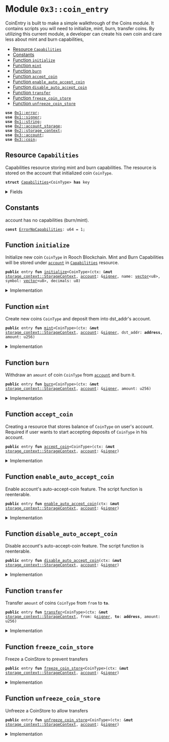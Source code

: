 
<a name="0x3_coin_entry"></a>

# Module `0x3::coin_entry`

CoinEntry is built to make a simple walkthrough of the Coins module.
It contains scripts you will need to initialize, mint, burn, transfer coins.
By utilizing this current module, a developer can create his own coin and care less about mint and burn capabilities,


-  [Resource `Capabilities`](#0x3_coin_entry_Capabilities)
-  [Constants](#@Constants_0)
-  [Function `initialize`](#0x3_coin_entry_initialize)
-  [Function `mint`](#0x3_coin_entry_mint)
-  [Function `burn`](#0x3_coin_entry_burn)
-  [Function `accept_coin`](#0x3_coin_entry_accept_coin)
-  [Function `enable_auto_accept_coin`](#0x3_coin_entry_enable_auto_accept_coin)
-  [Function `disable_auto_accept_coin`](#0x3_coin_entry_disable_auto_accept_coin)
-  [Function `transfer`](#0x3_coin_entry_transfer)
-  [Function `freeze_coin_store`](#0x3_coin_entry_freeze_coin_store)
-  [Function `unfreeze_coin_store`](#0x3_coin_entry_unfreeze_coin_store)


<pre><code><b>use</b> <a href="">0x1::error</a>;
<b>use</b> <a href="">0x1::signer</a>;
<b>use</b> <a href="">0x1::string</a>;
<b>use</b> <a href="">0x2::account_storage</a>;
<b>use</b> <a href="">0x2::storage_context</a>;
<b>use</b> <a href="account.md#0x3_account">0x3::account</a>;
<b>use</b> <a href="coin.md#0x3_coin">0x3::coin</a>;
</code></pre>



<a name="0x3_coin_entry_Capabilities"></a>

## Resource `Capabilities`

Capabilities resource storing mint and burn capabilities.
The resource is stored on the account that initialized coin <code>CoinType</code>.


<pre><code><b>struct</b> <a href="coin_entry.md#0x3_coin_entry_Capabilities">Capabilities</a>&lt;CoinType&gt; <b>has</b> key
</code></pre>



<details>
<summary>Fields</summary>


<dl>
<dt>
<code>burn_cap: <a href="coin.md#0x3_coin_BurnCapability">coin::BurnCapability</a>&lt;CoinType&gt;</code>
</dt>
<dd>

</dd>
<dt>
<code>freeze_cap: <a href="coin.md#0x3_coin_FreezeCapability">coin::FreezeCapability</a>&lt;CoinType&gt;</code>
</dt>
<dd>

</dd>
<dt>
<code>mint_cap: <a href="coin.md#0x3_coin_MintCapability">coin::MintCapability</a>&lt;CoinType&gt;</code>
</dt>
<dd>

</dd>
</dl>


</details>

<a name="@Constants_0"></a>

## Constants


<a name="0x3_coin_entry_ErrorNoCapabilities"></a>

account has no capabilities (burn/mint).


<pre><code><b>const</b> <a href="coin_entry.md#0x3_coin_entry_ErrorNoCapabilities">ErrorNoCapabilities</a>: u64 = 1;
</code></pre>



<a name="0x3_coin_entry_initialize"></a>

## Function `initialize`

Initialize new coin <code>CoinType</code> in Rooch Blockchain.
Mint and Burn Capabilities will be stored under <code><a href="account.md#0x3_account">account</a></code> in <code><a href="coin_entry.md#0x3_coin_entry_Capabilities">Capabilities</a></code> resource.


<pre><code><b>public</b> entry <b>fun</b> <a href="coin_entry.md#0x3_coin_entry_initialize">initialize</a>&lt;CoinType&gt;(ctx: &<b>mut</b> <a href="_StorageContext">storage_context::StorageContext</a>, <a href="account.md#0x3_account">account</a>: &<a href="">signer</a>, name: <a href="">vector</a>&lt;u8&gt;, symbol: <a href="">vector</a>&lt;u8&gt;, decimals: u8)
</code></pre>



<details>
<summary>Implementation</summary>


<pre><code><b>public</b> entry <b>fun</b> <a href="coin_entry.md#0x3_coin_entry_initialize">initialize</a>&lt;CoinType&gt;(
    ctx: &<b>mut</b> StorageContext,
    <a href="account.md#0x3_account">account</a>: &<a href="">signer</a>,
    name: <a href="">vector</a>&lt;u8&gt;,
    symbol: <a href="">vector</a>&lt;u8&gt;,
    decimals: u8,
) {
    <b>let</b> (burn_cap, freeze_cap, mint_cap) = <a href="coin.md#0x3_coin_initialize">coin::initialize</a>&lt;CoinType&gt;(
        ctx,
        <a href="account.md#0x3_account">account</a>,
        <a href="_utf8">string::utf8</a>(name),
        <a href="_utf8">string::utf8</a>(symbol),
        decimals,
    );

    <a href="_global_move_to">account_storage::global_move_to</a>(ctx, <a href="account.md#0x3_account">account</a>, <a href="coin_entry.md#0x3_coin_entry_Capabilities">Capabilities</a>&lt;CoinType&gt; {
        burn_cap,
        freeze_cap,
        mint_cap
    });
}
</code></pre>



</details>

<a name="0x3_coin_entry_mint"></a>

## Function `mint`

Create new coins <code>CoinType</code> and deposit them into dst_addr's account.


<pre><code><b>public</b> entry <b>fun</b> <a href="coin_entry.md#0x3_coin_entry_mint">mint</a>&lt;CoinType&gt;(ctx: &<b>mut</b> <a href="_StorageContext">storage_context::StorageContext</a>, <a href="account.md#0x3_account">account</a>: &<a href="">signer</a>, dst_addr: <b>address</b>, amount: u256)
</code></pre>



<details>
<summary>Implementation</summary>


<pre><code><b>public</b> entry <b>fun</b> <a href="coin_entry.md#0x3_coin_entry_mint">mint</a>&lt;CoinType&gt;(
    ctx: &<b>mut</b> StorageContext,
    <a href="account.md#0x3_account">account</a>: &<a href="">signer</a>,
    dst_addr: <b>address</b>,
    amount: u256,
) {
    <b>let</b> account_addr = <a href="_address_of">signer::address_of</a>(<a href="account.md#0x3_account">account</a>);

    <b>assert</b>!(
        // <b>exists</b>&lt;<a href="coin_entry.md#0x3_coin_entry_Capabilities">Capabilities</a>&lt;CoinType&gt;&gt;(account_addr),
        <a href="_global_exists">account_storage::global_exists</a>&lt;<a href="coin_entry.md#0x3_coin_entry_Capabilities">Capabilities</a>&lt;CoinType&gt;&gt;(ctx, account_addr),
        <a href="_not_found">error::not_found</a>(<a href="coin_entry.md#0x3_coin_entry_ErrorNoCapabilities">ErrorNoCapabilities</a>),
    );

    <b>let</b> cap = <a href="_global_move_from">account_storage::global_move_from</a>&lt;<a href="coin_entry.md#0x3_coin_entry_Capabilities">Capabilities</a>&lt;CoinType&gt;&gt;(ctx, account_addr);
    // <b>let</b> cap = <a href="_global_borrow">account_storage::global_borrow</a>&lt;<a href="coin_entry.md#0x3_coin_entry_Capabilities">Capabilities</a>&lt;CoinType&gt;&gt;(ctx, account_addr);
    <b>let</b> coins_minted = <a href="coin.md#0x3_coin_mint">coin::mint</a>(ctx, amount, &cap.mint_cap);
    <a href="account.md#0x3_account_deposit">account::deposit</a>(ctx, dst_addr, coins_minted);
    <a href="_global_move_to">account_storage::global_move_to</a>&lt;<a href="coin_entry.md#0x3_coin_entry_Capabilities">Capabilities</a>&lt;CoinType&gt;&gt;(ctx, <a href="account.md#0x3_account">account</a>, cap)
}
</code></pre>



</details>

<a name="0x3_coin_entry_burn"></a>

## Function `burn`

Withdraw an <code>amount</code> of coin <code>CoinType</code> from <code><a href="account.md#0x3_account">account</a></code> and burn it.


<pre><code><b>public</b> entry <b>fun</b> <a href="coin_entry.md#0x3_coin_entry_burn">burn</a>&lt;CoinType&gt;(ctx: &<b>mut</b> <a href="_StorageContext">storage_context::StorageContext</a>, <a href="account.md#0x3_account">account</a>: &<a href="">signer</a>, amount: u256)
</code></pre>



<details>
<summary>Implementation</summary>


<pre><code><b>public</b> entry <b>fun</b> <a href="coin_entry.md#0x3_coin_entry_burn">burn</a>&lt;CoinType&gt;(
    ctx: &<b>mut</b> StorageContext,
    <a href="account.md#0x3_account">account</a>: &<a href="">signer</a>,
    amount: u256,
) {
    <b>let</b> account_addr = <a href="_address_of">signer::address_of</a>(<a href="account.md#0x3_account">account</a>);

    <b>assert</b>!(
        <a href="_global_exists">account_storage::global_exists</a>&lt;<a href="coin_entry.md#0x3_coin_entry_Capabilities">Capabilities</a>&lt;CoinType&gt;&gt;(ctx, account_addr),
        <a href="_not_found">error::not_found</a>(<a href="coin_entry.md#0x3_coin_entry_ErrorNoCapabilities">ErrorNoCapabilities</a>),
    );

    // <b>let</b> cap = <a href="_global_borrow">account_storage::global_borrow</a>&lt;<a href="coin_entry.md#0x3_coin_entry_Capabilities">Capabilities</a>&lt;CoinType&gt;&gt;(ctx, account_addr);
    <b>let</b> cap = <a href="_global_move_from">account_storage::global_move_from</a>&lt;<a href="coin_entry.md#0x3_coin_entry_Capabilities">Capabilities</a>&lt;CoinType&gt;&gt;(ctx, account_addr);
    <b>let</b> to_burn = <a href="account.md#0x3_account_withdraw">account::withdraw</a>&lt;CoinType&gt;(ctx, <a href="account.md#0x3_account">account</a>, amount);
    // <b>let</b> burn_cap = borrow_burn_cap&lt;CoinType&gt;(ctx, account_addr);
    <a href="coin.md#0x3_coin_burn">coin::burn</a>&lt;CoinType&gt;(ctx, to_burn, &cap.burn_cap);
    <a href="_global_move_to">account_storage::global_move_to</a>&lt;<a href="coin_entry.md#0x3_coin_entry_Capabilities">Capabilities</a>&lt;CoinType&gt;&gt;(ctx, <a href="account.md#0x3_account">account</a>, cap);
}
</code></pre>



</details>

<a name="0x3_coin_entry_accept_coin"></a>

## Function `accept_coin`

Creating a resource that stores balance of <code>CoinType</code> on user's account.
Required if user wants to start accepting deposits of <code>CoinType</code> in his account.


<pre><code><b>public</b> entry <b>fun</b> <a href="coin_entry.md#0x3_coin_entry_accept_coin">accept_coin</a>&lt;CoinType&gt;(ctx: &<b>mut</b> <a href="_StorageContext">storage_context::StorageContext</a>, <a href="account.md#0x3_account">account</a>: &<a href="">signer</a>)
</code></pre>



<details>
<summary>Implementation</summary>


<pre><code><b>public</b> entry <b>fun</b> <a href="coin_entry.md#0x3_coin_entry_accept_coin">accept_coin</a>&lt;CoinType&gt;(ctx: &<b>mut</b> StorageContext, <a href="account.md#0x3_account">account</a>: &<a href="">signer</a>) {
    <a href="account.md#0x3_account_do_accept_coin">account::do_accept_coin</a>&lt;CoinType&gt;(ctx, <a href="account.md#0x3_account">account</a>)
}
</code></pre>



</details>

<a name="0x3_coin_entry_enable_auto_accept_coin"></a>

## Function `enable_auto_accept_coin`

Enable account's auto-accept-coin feature.
The script function is reenterable.


<pre><code><b>public</b> entry <b>fun</b> <a href="coin_entry.md#0x3_coin_entry_enable_auto_accept_coin">enable_auto_accept_coin</a>(ctx: &<b>mut</b> <a href="_StorageContext">storage_context::StorageContext</a>, <a href="account.md#0x3_account">account</a>: &<a href="">signer</a>)
</code></pre>



<details>
<summary>Implementation</summary>


<pre><code><b>public</b> entry <b>fun</b> <a href="coin_entry.md#0x3_coin_entry_enable_auto_accept_coin">enable_auto_accept_coin</a>(ctx: &<b>mut</b> StorageContext, <a href="account.md#0x3_account">account</a>: &<a href="">signer</a>) {
    <a href="account.md#0x3_account_set_auto_accept_coin">account::set_auto_accept_coin</a>(ctx, <a href="account.md#0x3_account">account</a>, <b>true</b>)
}
</code></pre>



</details>

<a name="0x3_coin_entry_disable_auto_accept_coin"></a>

## Function `disable_auto_accept_coin`

Disable account's auto-accept-coin feature.
The script function is reenterable.


<pre><code><b>public</b> entry <b>fun</b> <a href="coin_entry.md#0x3_coin_entry_disable_auto_accept_coin">disable_auto_accept_coin</a>(ctx: &<b>mut</b> <a href="_StorageContext">storage_context::StorageContext</a>, <a href="account.md#0x3_account">account</a>: &<a href="">signer</a>)
</code></pre>



<details>
<summary>Implementation</summary>


<pre><code><b>public</b> entry <b>fun</b> <a href="coin_entry.md#0x3_coin_entry_disable_auto_accept_coin">disable_auto_accept_coin</a>(ctx: &<b>mut</b> StorageContext, <a href="account.md#0x3_account">account</a>: &<a href="">signer</a>) {
    <a href="account.md#0x3_account_set_auto_accept_coin">account::set_auto_accept_coin</a>(ctx, <a href="account.md#0x3_account">account</a>, <b>false</b>);
}
</code></pre>



</details>

<a name="0x3_coin_entry_transfer"></a>

## Function `transfer`

Transfer <code>amount</code> of coins <code>CoinType</code> from <code>from</code> to <code><b>to</b></code>.


<pre><code><b>public</b> entry <b>fun</b> <a href="coin_entry.md#0x3_coin_entry_transfer">transfer</a>&lt;CoinType&gt;(ctx: &<b>mut</b> <a href="_StorageContext">storage_context::StorageContext</a>, from: &<a href="">signer</a>, <b>to</b>: <b>address</b>, amount: u256)
</code></pre>



<details>
<summary>Implementation</summary>


<pre><code><b>public</b> entry <b>fun</b> <a href="coin_entry.md#0x3_coin_entry_transfer">transfer</a>&lt;CoinType&gt;(
    ctx: &<b>mut</b> StorageContext,
    from: &<a href="">signer</a>,
    <b>to</b>: <b>address</b>,
    amount: u256,
) {
    <a href="account.md#0x3_account_transfer">account::transfer</a>&lt;CoinType&gt;(ctx, from, <b>to</b>, amount)
}
</code></pre>



</details>

<a name="0x3_coin_entry_freeze_coin_store"></a>

## Function `freeze_coin_store`

Freeze a CoinStore to prevent transfers


<pre><code><b>public</b> entry <b>fun</b> <a href="coin_entry.md#0x3_coin_entry_freeze_coin_store">freeze_coin_store</a>&lt;CoinType&gt;(ctx: &<b>mut</b> <a href="_StorageContext">storage_context::StorageContext</a>, <a href="account.md#0x3_account">account</a>: &<a href="">signer</a>)
</code></pre>



<details>
<summary>Implementation</summary>


<pre><code><b>public</b> entry <b>fun</b> <a href="coin_entry.md#0x3_coin_entry_freeze_coin_store">freeze_coin_store</a>&lt;CoinType&gt;(
    ctx: &<b>mut</b> StorageContext,
    <a href="account.md#0x3_account">account</a>: &<a href="">signer</a>
) {
    <b>let</b> account_addr = <a href="_address_of">signer::address_of</a>(<a href="account.md#0x3_account">account</a>);
    <b>assert</b>!(
        <a href="_global_exists">account_storage::global_exists</a>&lt;<a href="coin_entry.md#0x3_coin_entry_Capabilities">Capabilities</a>&lt;CoinType&gt;&gt;(ctx, account_addr),
        <a href="_not_found">error::not_found</a>(<a href="coin_entry.md#0x3_coin_entry_ErrorNoCapabilities">ErrorNoCapabilities</a>),
    );
    // <b>let</b> cap = <a href="_global_borrow">account_storage::global_borrow</a>&lt;<a href="coin_entry.md#0x3_coin_entry_Capabilities">Capabilities</a>&lt;CoinType&gt;&gt;(ctx, account_addr);
    <b>let</b> cap = <a href="_global_move_from">account_storage::global_move_from</a>&lt;<a href="coin_entry.md#0x3_coin_entry_Capabilities">Capabilities</a>&lt;CoinType&gt;&gt;(ctx, account_addr);
    <a href="coin.md#0x3_coin_freeze_coin_store">coin::freeze_coin_store</a>(ctx, account_addr, &cap.freeze_cap);
    <a href="_global_move_to">account_storage::global_move_to</a>&lt;<a href="coin_entry.md#0x3_coin_entry_Capabilities">Capabilities</a>&lt;CoinType&gt;&gt;(ctx, <a href="account.md#0x3_account">account</a>, cap)
}
</code></pre>



</details>

<a name="0x3_coin_entry_unfreeze_coin_store"></a>

## Function `unfreeze_coin_store`

Unfreeze a CoinStore to allow transfers


<pre><code><b>public</b> entry <b>fun</b> <a href="coin_entry.md#0x3_coin_entry_unfreeze_coin_store">unfreeze_coin_store</a>&lt;CoinType&gt;(ctx: &<b>mut</b> <a href="_StorageContext">storage_context::StorageContext</a>, <a href="account.md#0x3_account">account</a>: &<a href="">signer</a>)
</code></pre>



<details>
<summary>Implementation</summary>


<pre><code><b>public</b> entry <b>fun</b> <a href="coin_entry.md#0x3_coin_entry_unfreeze_coin_store">unfreeze_coin_store</a>&lt;CoinType&gt;(
    ctx: &<b>mut</b> StorageContext,
    <a href="account.md#0x3_account">account</a>: &<a href="">signer</a>
) {
    <b>let</b> account_addr = <a href="_address_of">signer::address_of</a>(<a href="account.md#0x3_account">account</a>);
    <b>assert</b>!(
        <a href="_global_exists">account_storage::global_exists</a>&lt;<a href="coin_entry.md#0x3_coin_entry_Capabilities">Capabilities</a>&lt;CoinType&gt;&gt;(ctx, account_addr),
        <a href="_not_found">error::not_found</a>(<a href="coin_entry.md#0x3_coin_entry_ErrorNoCapabilities">ErrorNoCapabilities</a>),
    );
    <b>let</b> cap = <a href="_global_move_from">account_storage::global_move_from</a>&lt;<a href="coin_entry.md#0x3_coin_entry_Capabilities">Capabilities</a>&lt;CoinType&gt;&gt;(ctx, account_addr);
    // <b>let</b> cap = <a href="_global_borrow">account_storage::global_borrow</a>&lt;<a href="coin_entry.md#0x3_coin_entry_Capabilities">Capabilities</a>&lt;CoinType&gt;&gt;(ctx, account_addr);
    <a href="coin.md#0x3_coin_unfreeze_coin_store">coin::unfreeze_coin_store</a>(ctx, account_addr, &cap.freeze_cap);
    <a href="_global_move_to">account_storage::global_move_to</a>&lt;<a href="coin_entry.md#0x3_coin_entry_Capabilities">Capabilities</a>&lt;CoinType&gt;&gt;(ctx, <a href="account.md#0x3_account">account</a>, cap)
}
</code></pre>



</details>
